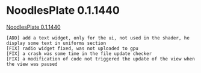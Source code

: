 NoodlesPlate 0.1.1440
=============

[NoodlesPlate 0.1.1440](https://github.com/aiekick/NoodlesPlate/releases/tag/v0.1.1440)

```
[ADD] add a text widget, only for the ui, not used in the shader, he display some text in uniforms section
[FIX] radio widget fixed, was not uploaded to gpu
[FIX] a crash was some time in the file update checker
[FIX] a modification of code not triggered the update of the view when the view was paused
```
